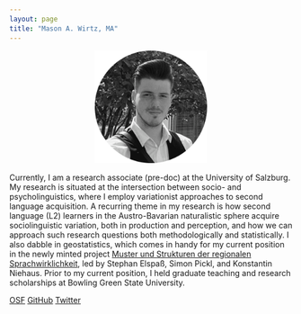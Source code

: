 ```yaml
---
layout: page
title: "Mason A. Wirtz, MA"
---
```


<p align="center">
  <img width="200" height="200" src="/images/HomePhoto.png" />
</p>


Currently, I am a research associate (pre-doc) at the University of Salzburg. My research is situated at the intersection between socio- and psycholinguistics, where I employ variationist approaches to second language acquisition. A recurring theme in my research is how second language (L2) learners in the Austro-Bavarian naturalistic sphere acquire sociolinguistic variation, both in production and perception, and how we can approach such research questions both methodologically and statistically. I also dabble in geostatistics, which comes in handy for my current position in the newly minted project [Muster und Strukturen der regionalen Sprachwirklichkeit](https://www.plus.ac.at/germanistik/forschung/muster-und-strukturen-der-regionalen-sprachwirklichkeit/), led by Stephan Elspaß, Simon Pickl, and Konstantin Niehaus. Prior to my current position, I held graduate teaching and research scholarships at Bowling Green State University.

[OSF](https://osf.io/gn4m7/)    [GitHub](https://github.com/MasonWirtz)    [Twitter](https://mobile.twitter.com/WirtzMason)
